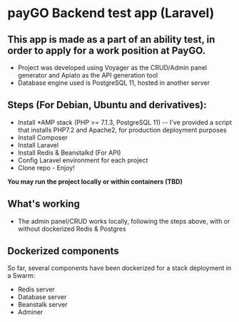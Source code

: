 # payGO Backend test app (Laravel)

## This app is made as a part of an ability test, in order to apply for a work position at PayGO. 

* Project was developed using Voyager as the CRUD/Admin panel generator and Apiato as the API generation tool
* Database engine used is PostgreSQL 11, hosted in another server

## Steps (For Debian, Ubuntu and derivatives):

* Install *AMP stack (PHP >= 7.1.3, PostgreSQL 11) -- I've provided a script that installs PHP7.2 and Apache2, for production deployment purposes
* Install Composer
* Install Laravel
* Install Redis & Beanstalkd (For API)
* Config Laravel environment for each project
* Clone repo - Enjoy!

**You may run the project locally or within containers (TBD)**

## What's working

* The admin panel/CRUD works locally, following the steps above, with or without dockerized Redis & Postgres

## Dockerized components

So far, several components have been dockerized for a stack deployment in a Swarm:

* Redis server
* Database server
* Beanstalk server
* Adminer

